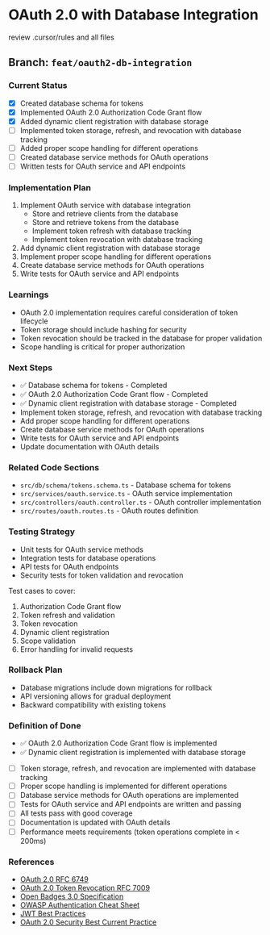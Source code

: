 # OAuth 2.0 with Database Integration

review .cursor/rules and all files

## Branch: `feat/oauth2-db-integration`

### Current Status
- [x] Created database schema for tokens
- [x] Implemented OAuth 2.0 Authorization Code Grant flow
- [x] Added dynamic client registration with database storage
- [ ] Implemented token storage, refresh, and revocation with database tracking
- [ ] Added proper scope handling for different operations
- [ ] Created database service methods for OAuth operations
- [ ] Written tests for OAuth service and API endpoints

### Implementation Plan
1. Implement OAuth service with database integration
   - Store and retrieve clients from the database
   - Store and retrieve tokens from the database
   - Implement token refresh with database tracking
   - Implement token revocation with database tracking
2. Add dynamic client registration with database storage
3. Implement proper scope handling for different operations
4. Create database service methods for OAuth operations
5. Write tests for OAuth service and API endpoints

### Learnings
- OAuth 2.0 implementation requires careful consideration of token lifecycle
- Token storage should include hashing for security
- Token revocation should be tracked in the database for proper validation
- Scope handling is critical for proper authorization

### Next Steps
- ✅ Database schema for tokens - Completed
- ✅ OAuth 2.0 Authorization Code Grant flow - Completed
- ✅ Dynamic client registration with database storage - Completed
- Implement token storage, refresh, and revocation with database tracking
- Add proper scope handling for different operations
- Create database service methods for OAuth operations
- Write tests for OAuth service and API endpoints
- Update documentation with OAuth details

### Related Code Sections
- `src/db/schema/tokens.schema.ts` - Database schema for tokens
- `src/services/oauth.service.ts` - OAuth service implementation
- `src/controllers/oauth.controller.ts` - OAuth controller implementation
- `src/routes/oauth.routes.ts` - OAuth routes definition

### Testing Strategy
- Unit tests for OAuth service methods
- Integration tests for database operations
- API tests for OAuth endpoints
- Security tests for token validation and revocation

Test cases to cover:
1. Authorization Code Grant flow
2. Token refresh and validation
3. Token revocation
4. Dynamic client registration
5. Scope validation
6. Error handling for invalid requests

### Rollback Plan
- Database migrations include down migrations for rollback
- API versioning allows for gradual deployment
- Backward compatibility with existing tokens

### Definition of Done
- ✅ OAuth 2.0 Authorization Code Grant flow is implemented
- ✅ Dynamic client registration is implemented with database storage
- [ ] Token storage, refresh, and revocation are implemented with database tracking
- [ ] Proper scope handling is implemented for different operations
- [ ] Database service methods for OAuth operations are implemented
- [ ] Tests for OAuth service and API endpoints are written and passing
- [ ] All tests pass with good coverage
- [ ] Documentation is updated with OAuth details
- [ ] Performance meets requirements (token operations complete in < 200ms)

### References
- [OAuth 2.0 RFC 6749](https://tools.ietf.org/html/rfc6749)
- [OAuth 2.0 Token Revocation RFC 7009](https://tools.ietf.org/html/rfc7009)
- [Open Badges 3.0 Specification](https://www.imsglobal.org/spec/ob/v3p0/)
- [OWASP Authentication Cheat Sheet](https://cheatsheetseries.owasp.org/cheatsheets/Authentication_Cheat_Sheet.html)
- [JWT Best Practices](https://datatracker.ietf.org/doc/html/draft-ietf-oauth-jwt-bcp-07)
- [OAuth 2.0 Security Best Current Practice](https://datatracker.ietf.org/doc/html/draft-ietf-oauth-security-topics-18)
